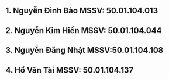 
## 1. Nguyễn Đình Bảo MSSV: 50.01.104.013	
## 2. Nguyễn Kim Hiền MSSV: 50.01.104.044	
## 3. Nguyễn Đăng Nhật MSSV:50.01.104.108	
## 4. Hồ Văn Tài MSSV: 50.01.104.137	
